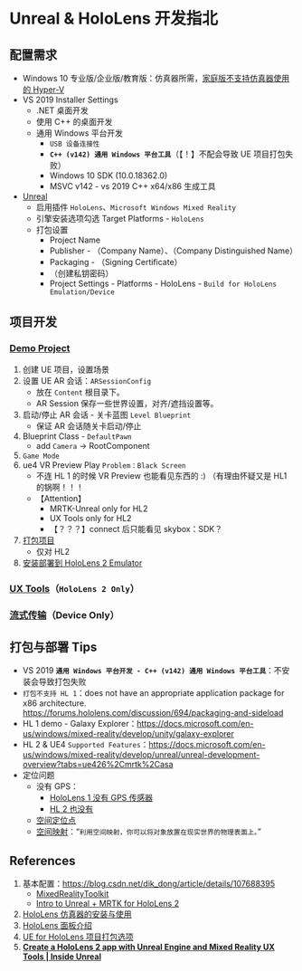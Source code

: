 # Unreal & HoloLens 开发指北

## 配置需求
* Windows 10 专业版/企业版/教育版：仿真器所需，[家庭版不支持仿真器使用的 Hyper-V](https://docs.microsoft.com/zh-cn/windows/mixed-reality/develop/platform-capabilities-and-apis/using-the-hololens-emulator#hololens-2-emulator-overview)
* VS 2019 Installer Settings
  * .NET 桌面开发
  * 使用 C++ 的桌面开发
  * 通用 Windows 平台开发
    * `USB 设备连接性`
    * **`C++ (v142) 通用 Windows 平台工具`**（【！】不配会导致 UE 项目打包失败）
    * Windows 10 SDK (10.0.18362.0)
    * MSVC v142 - vs 2019 C++ x64/x86 生成工具
* [Unreal](https://docs.unrealengine.com/en-US/SharingAndReleasing/XRDevelopment/AR/HoloLens/HowTo/PackageApp/index.html)
  * 启用插件 `HoloLens`、`Microsoft Windows Mixed Reality`
  * 引擎安装选项勾选 Target Platforms - `HoloLens`
  * 打包设置
    * Project Name
    * Publisher - （Company Name）、（Company Distinguished Name）
    * Packaging - （Signing Certificate）
    * （创建私钥密码）
    * Project Settings - Platforms - HoloLens - `Build for HoloLens Emulation/Device`

## 项目开发
### [Demo Project](https://docs.microsoft.com/en-us/windows/mixed-reality/develop/unreal/tutorials/unreal-uxt-ch1)
1. 创建 UE 项目，设置场景
2. 设置 UE AR 会话：`ARSessionConfig`
   * 放在 `Content` 根目录下。
   * AR Session 保存一些世界设置，对齐/遮挡设置等。
3. 启动/停止 AR 会话 - 关卡蓝图 `Level Blueprint`
   * 保证 AR 会话随关卡启动/停止
4. Blueprint Class - `DefaultPawn`
   * add `Camera` -> RootComponent
5. `Game Mode`
6. ue4 VR Preview Play `Problem：Black Screen`
   * 不连 HL 1  的时候 VR Preview 也能看见东西的 :) （有理由怀疑又是 HL1 的锅啊！！！
   * 【Attention】
     * MRTK-Unreal only for HL2
     * UX Tools only for HL2
     * 【？？？】connect 后只能看见 skybox：SDK？
7. [打包项目](https://docs.unrealengine.com/en-US/SharingAndReleasing/XRDevelopment/AR/HoloLens/HowTo/PackageApp/index.html)
   * 仅对 HL2 
8. [安装部署到 HoloLens 2 Emulator](https://docs.unrealengine.com/en-US/SharingAndReleasing/XRDevelopment/AR/HoloLens/QuickStartEmulator/index.html)

### [UX Tools](https://github.com/microsoft/MixedReality-UXTools-Unreal)（`HoloLens 2 Only`）

### [流式传输](https://docs.unrealengine.com/en-US/SharingAndReleasing/XRDevelopment/AR/HoloLens/QuickStartStreaming/index.html)（Device Only）


## 打包与部署 Tips
* VS 2019 **`通用 Windows 平台开发 - C++ (v142) 通用 Windows 平台工具`**：不安装会导致打包失败
* `打包不支持 HL 1`：does not have an appropriate application package for x86 architecture. https://forums.hololens.com/discussion/694/packaging-and-sideload 
* HL 1 demo - Galaxy Explorer：https://docs.microsoft.com/en-us/windows/mixed-reality/develop/unity/galaxy-explorer
* HL 2 & UE4 `Supported Features`：https://docs.microsoft.com/en-us/windows/mixed-reality/develop/unreal/unreal-development-overview?tabs=ue426%2Cmrtk%2Casa
* 定位问题
  * 没有 GPS：
    * [HoloLens 1 没有 GPS 传感器](https://www.gamedev.net/tutorials/programming/general-and-gameplay-programming/gps-on-the-microsoft-hololens-r4497/)
    * [HL 2 也没有](https://www.microsoft.com/en-us/hololens/hardware?SilentAuth=1&wa=wsignin1.0)
  * [空间定位点](https://docs.microsoft.com/zh-cn/windows/mixed-reality/develop/unreal/unreal-spatial-anchors?tabs=426)
  * [空间映射](https://docs.microsoft.com/zh-cn/windows/mixed-reality/develop/unreal/unreal-spatial-mapping)：“`利用空间映射，你可以将对象放置在现实世界的物理表面上。`”

## References
1. 基本配置：https://blog.csdn.net/dik_dong/article/details/107688395
   * [MixedRealityToolkit](https://github.com/microsoft/MixedRealityToolkit-Unreal)
   * [Intro to Unreal + MRTK for HoloLens 2](https://channel9.msdn.com/Shows/Mixed-Reality/Intro-to-Unreal--MRTK-for-HoloLens-2)
2. [HoloLens 仿真器的安装与使用](https://docs.unrealengine.com/en-US/SharingAndReleasing/XRDevelopment/AR/HoloLens/QuickStartEmulator/index.html)
3. [HoloLens 面板介绍](https://docs.microsoft.com/zh-cn/windows/mixed-reality/develop/platform-capabilities-and-apis/using-the-hololens-emulator#hololens-2-emulator-overview)
4. [UE for HoloLens 项目打包选项](https://docs.unrealengine.com/en-US/SharingAndReleasing/XRDevelopment/AR/HoloLens/HowTo/PackageApp/index.html)
5. **[Create a HoloLens 2 app with Unreal Engine and Mixed Reality UX Tools | Inside Unreal](https://www.youtube.com/watch?v=u_qR-1DrvMg&t=167s)**